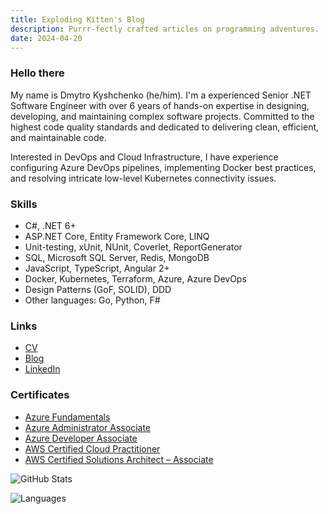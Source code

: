 ```yaml
---
title: Exploding Kitten's Blog
description: Purrr-fectly crafted articles on programming adventures.
date: 2024-04-20
---
```


### Hello there

My name is Dmytro Kyshchenko (he/him). I'm a experienced Senior .NET Software Engineer with over 6 years of hands-on expertise in designing, developing, and maintaining complex software projects. Committed to the highest code quality standards and dedicated to delivering clean, efficient, and maintainable code.

Interested in DevOps and Cloud Infrastructure, I have experience configuring Azure DevOps pipelines, implementing Docker best practices, and resolving intricate low-level Kubernetes connectivity issues.

### Skills

- C#, .NET 6+
- ASP.NET Core, Entity Framework Core, LINQ
- Unit-testing, xUnit, NUnit, Coverlet, ReportGenerator
- SQL, Microsoft SQL Server, Redis, MongoDB
- JavaScript, TypeScript, Angular 2+
- Docker, Kubernetes, Terraform, Azure, Azure DevOps
- Design Patterns (GoF, SOLID), DDD
- Other languages: Go, Python, F#

### Links

- [CV](https://docs.google.com/document/d/1G73k758JouTJtwWKs7UGrJSbmy3Yr9Tobm_BnDlQALI/edit?usp=sharing)
- [Blog](https://exploding-kitten.com/)
- [LinkedIn](https://www.linkedin.com/in/dmytrokyshchenko/)

### Certificates

- [Azure Fundamentals](https://learn.microsoft.com/api/credentials/share/en-us/DmytroKyshchenko-8021/1234C8177D5B1202?sharingId=C74EE12E2106C54A)
- [Azure Administrator Associate](https://learn.microsoft.com/api/credentials/share/en-us/DmytroKyshchenko-8021/27B98D54BBCD77CE?sharingId=C74EE12E2106C54A)
- [Azure Developer Associate](https://learn.microsoft.com/api/credentials/share/en-us/DmytroKyshchenko-8021/FF66AFAD5B85BCFA?sharingId=C74EE12E2106C54A)
- [AWS Certified Cloud Practitioner](https://www.credly.com/badges/95931bdd-b1bd-4210-a877-ce27175c80c5/public_url)
- [AWS Certified Solutions Architect – Associate](https://www.credly.com/badges/23a032b4-a34c-4e08-ac84-b8844e0d4c35/public_url)

![GitHub Stats](https://github-readme-stats.vercel.app/api?username=sys27&hide=contribs&theme=dark)

![Languages](https://github-readme-stats.vercel.app/api/top-langs/?username=sys27&layout=compact&theme=dark)
